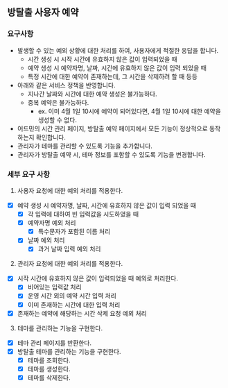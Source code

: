 ## 방탈출 사용자 예약

### 요구사항

- 발생할 수 있는 예외 상황에 대한 처리를 하여, 사용자에게 적절한 응답을 합니다.
    - 시간 생성 시 시작 시간에 유효하지 않은 값이 입력되었을 때
  - 예약 생성 시 예약자명, 날짜, 시간에 유효하지 않은 값이 입력 되었을 때
  - 특정 시간에 대한 예약이 존재하는데, 그 시간을 삭제하려 할 때 등등
- 아래와 같은 서비스 정책을 반영합니다.
  - 지나간 날짜와 시간에 대한 예약 생성은 불가능하다.
  - 중복 예약은 불가능하다.
    - ex. 이미 4월 1일 10시에 예약이 되어있다면, 4월 1일 10시에 대한 예약을 생성할 수 없다.
- 어드민의 시간 관리 페이지, 방탈출 예약 페이지에서 모든 기능이 정상적으로 동작하는지 확인합니다.
- 관리자가 테마를 관리할 수 있도록 기능을 추가합니다.
- 관리자가 방탈출 예약 시, 테마 정보를 포함할 수 있도록 기능을 변경합니다.

### 세부 요구 사항

1. 사용자 요청에 대한 예외 처리를 적용한다.

- [x] 예약 생성 시 예약자명, 날짜, 시간에 유효하지 않은 값이 입력 되었을 때
  - [x] 각 입력에 대하여 빈 입력값을 시도하였을 때
  - [x] 예약자명 예외 처리 
    - [x] 특수문자가 포함된 이름 처리 
  - [x] 날짜 예외 처리
    - [x] 과거 날짜 입력 예외 처리 

2. 관리자 요청에 대한 예외 처리를 적용한다.

- [x] 시작 시간에 유효하지 않은 값이 입력되었을 때 예외로 처리한다.
    - [x] 비어있는 입력값 처리
    - [x] 운영 시간 외의 예약 시간 입력 처리
    - [x] 이미 존재하는 시간에 대한 입력 처리
- [x] 존재하는 예약에 해당하는 시간 삭제 요청 예외 처리

3. 테마를 관리하는 기능을 구현한다.

- [x] 테마 관리 페이지를 반환한다.
- [x] 방탈출 테마를 관리하는 기능을 구현한다.
  - [x] 테마를 조회한다.
  - [x] 테마를 생성한다.
  - [x] 테마를 삭제한다.
